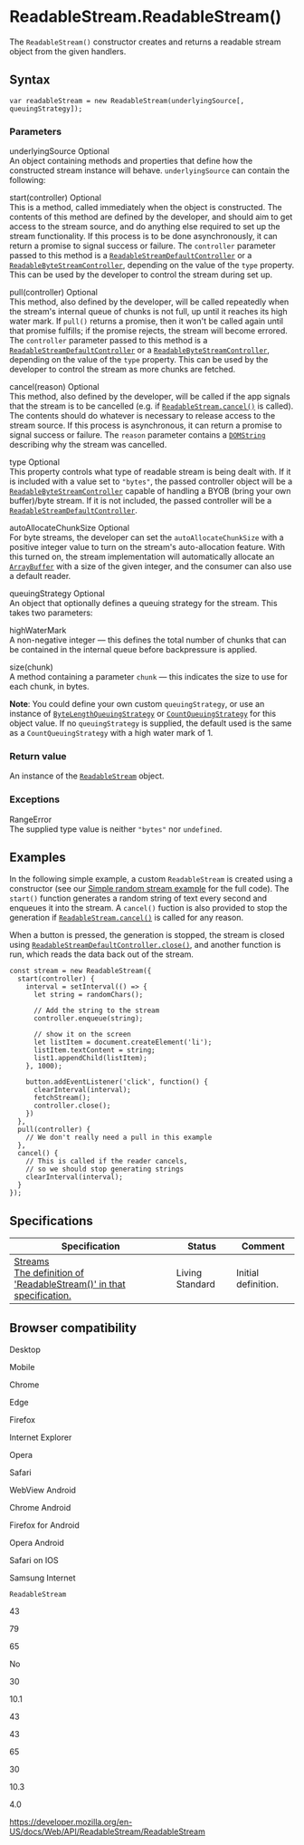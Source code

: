 # ReadableStream.ReadableStream()

The `ReadableStream()` constructor creates and returns a readable stream object from the given handlers.

## Syntax

    var readableStream = new ReadableStream(underlyingSource[, queuingStrategy]);

### Parameters

underlyingSource <span class="badge inline optional">Optional</span>  
An object containing methods and properties that define how the constructed stream instance will behave. `underlyingSource` can contain the following:

start(controller) <span class="badge inline optional">Optional</span>  
This is a method, called immediately when the object is constructed. The contents of this method are defined by the developer, and should aim to get access to the stream source, and do anything else required to set up the stream functionality. If this process is to be done asynchronously, it can return a promise to signal success or failure. The `controller` parameter passed to this method is a [`ReadableStreamDefaultController`](../readablestreamdefaultcontroller) or a [`ReadableByteStreamController`](../readablebytestreamcontroller), depending on the value of the `type` property. This can be used by the developer to control the stream during set up.

pull(controller) <span class="badge inline optional">Optional</span>  
This method, also defined by the developer, will be called repeatedly when the stream's internal queue of chunks is not full, up until it reaches its high water mark. If `pull()` returns a promise, then it won't be called again until that promise fulfills; if the promise rejects, the stream will become errored. The `controller` parameter passed to this method is a [`ReadableStreamDefaultController`](../readablestreamdefaultcontroller) or a [`ReadableByteStreamController`](../readablebytestreamcontroller), depending on the value of the `type` property. This can be used by the developer to control the stream as more chunks are fetched.

cancel(reason) <span class="badge inline optional">Optional</span>  
This method, also defined by the developer, will be called if the app signals that the stream is to be cancelled (e.g. if [`ReadableStream.cancel()`](cancel) is called). The contents should do whatever is necessary to release access to the stream source. If this process is asynchronous, it can return a promise to signal success or failure. The `reason` parameter contains a [`DOMString`](../domstring) describing why the stream was cancelled.

type <span class="badge inline optional">Optional</span>  
This property controls what type of readable stream is being dealt with. If it is included with a value set to `"bytes"`, the passed controller object will be a [`ReadableByteStreamController`](../readablebytestreamcontroller) capable of handling a BYOB (bring your own buffer)/byte stream. If it is not included, the passed controller will be a [`ReadableStreamDefaultController`](../readablestreamdefaultcontroller).

autoAllocateChunkSize <span class="badge inline optional">Optional</span>  
For byte streams, the developer can set the `autoAllocateChunkSize` with a positive integer value to turn on the stream's auto-allocation feature. With this turned on, the stream implementation will automatically allocate an [`ArrayBuffer`](https://developer.mozilla.org/en-US/docs/Web/JavaScript/Reference/Global_Objects/ArrayBuffer) with a size of the given integer, and the consumer can also use a default reader.

queuingStrategy <span class="badge inline optional">Optional</span>  
An object that optionally defines a queuing strategy for the stream. This takes two parameters:

highWaterMark  
A non-negative integer — this defines the total number of chunks that can be contained in the internal queue before backpressure is applied.

size(chunk)  
A method containing a parameter `chunk` — this indicates the size to use for each chunk, in bytes.

**Note**: You could define your own custom `queuingStrategy`, or use an instance of [`ByteLengthQueuingStrategy`](../bytelengthqueuingstrategy) or [`CountQueuingStrategy`](../countqueuingstrategy) for this object value. If no `queuingStrategy` is supplied, the default used is the same as a `CountQueuingStrategy` with a high water mark of 1.

### Return value

An instance of the [`ReadableStream`](../readablestream) object.

### Exceptions

RangeError  
The supplied type value is neither `"bytes"` nor `undefined`.

## Examples

In the following simple example, a custom `ReadableStream` is created using a constructor (see our [Simple random stream example](https://mdn.github.io/dom-examples/streams/simple-random-stream/) for the full code). The `start()` function generates a random string of text every second and enqueues it into the stream. A `cancel()` fuction is also provided to stop the generation if [`ReadableStream.cancel()`](cancel) is called for any reason.

When a button is pressed, the generation is stopped, the stream is closed using [`ReadableStreamDefaultController.close()`](../readablestreamdefaultcontroller/close), and another function is run, which reads the data back out of the stream.

    const stream = new ReadableStream({
      start(controller) {
        interval = setInterval(() => {
          let string = randomChars();

          // Add the string to the stream
          controller.enqueue(string);

          // show it on the screen
          let listItem = document.createElement('li');
          listItem.textContent = string;
          list1.appendChild(listItem);
        }, 1000);

        button.addEventListener('click', function() {
          clearInterval(interval);
          fetchStream();
          controller.close();
        })
      },
      pull(controller) {
        // We don't really need a pull in this example
      },
      cancel() {
        // This is called if the reader cancels,
        // so we should stop generating strings
        clearInterval(interval);
      }
    });

## Specifications

<table><thead><tr class="header"><th>Specification</th><th>Status</th><th>Comment</th></tr></thead><tbody><tr class="odd"><td><a href="https://streams.spec.whatwg.org/#rs-constructor">Streams<br />
<span class="small">The definition of 'ReadableStream()' in that specification.</span></a></td><td><span class="spec-living">Living Standard</span></td><td>Initial definition.</td></tr></tbody></table>

## Browser compatibility

Desktop

Mobile

Chrome

Edge

Firefox

Internet Explorer

Opera

Safari

WebView Android

Chrome Android

Firefox for Android

Opera Android

Safari on IOS

Samsung Internet

`ReadableStream`

43

79

65

No

30

10.1

43

43

65

30

10.3

4.0

<a href="https://developer.mozilla.org/en-US/docs/Web/API/ReadableStream/ReadableStream" class="_attribution-link">https://developer.mozilla.org/en-US/docs/Web/API/ReadableStream/ReadableStream</a>
